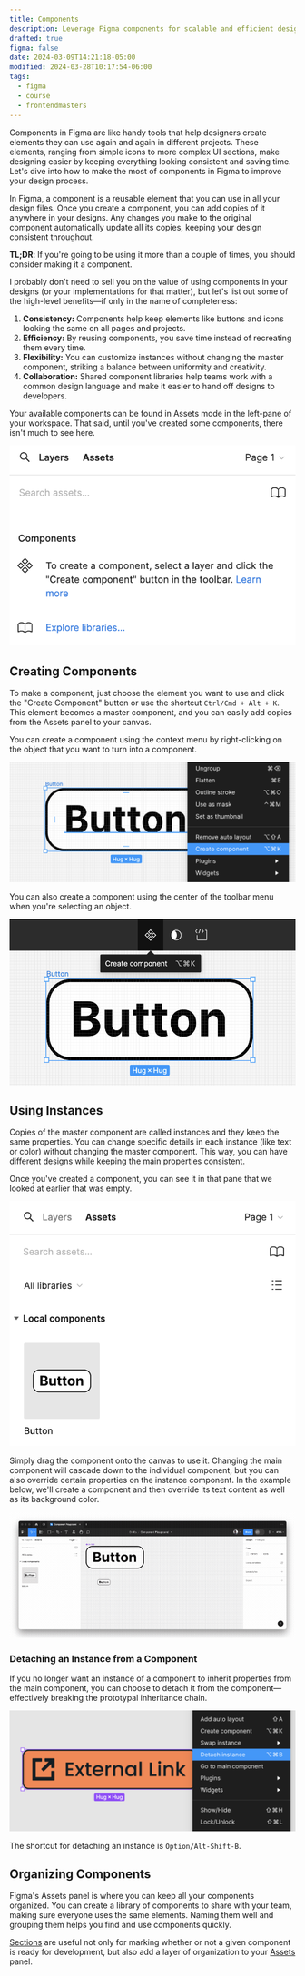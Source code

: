 ```yaml
---
title: Components
description: Leverage Figma components for scalable and efficient design. Create, reuse, and manage elements easily for consistency and collaboration across projects.
drafted: true
figma: false
date: 2024-03-09T14:21:18-05:00
modified: 2024-03-28T10:17:54-06:00
tags:
  - figma
  - course
  - frontendmasters
---
```


Components in Figma are like handy tools that help designers create elements they can use again and again in different projects. These elements, ranging from simple icons to more complex UI sections, make designing easier by keeping everything looking consistent and saving time. Let's dive into how to make the most of components in Figma to improve your design process.

In Figma, a component is a reusable element that you can use in all your design files. Once you create a component, you can add copies of it anywhere in your designs. Any changes you make to the original component automatically update all its copies, keeping your design consistent throughout.

**TL;DR**: If you're going to be using it more than a couple of times, you should consider making it a component.

I probably don't need to sell you on the value of using components in your designs (or your implementations for that matter), but let's list out some of the high-level benefits—if only in the name of completeness:

1. **Consistency:** Components help keep elements like buttons and icons looking the same on all pages and projects.
2. **Efficiency:** By reusing components, you save time instead of recreating them every time.
3. **Flexibility:** You can customize instances without changing the master component, striking a balance between uniformity and creativity.
4. **Collaboration:** Shared component libraries help teams work with a common design language and make it easier to hand off designs to developers.

Your available components can be found in Assets mode in the left-pane of your workspace. That said, until you've created some components, there isn't much to see here.

![An Empty Components Pane](assets/figma-empty-components-pane.png)

## Creating Components

To make a component, just choose the element you want to use and click the "Create Component" button or use the shortcut `Ctrl/Cmd + Alt + K`. This element becomes a master component, and you can easily add copies from the Assets panel to your canvas.

You can create a component using the context menu by right-clicking on the object that you want to turn into a component.

![Creating a Component from the Context Menu in Figma](assets/figma-create-component-context-menu.png)

You can also create a component using the center of the toolbar menu when you're selecting an object.

![Creating a Component from the Toolbar Menu](assets/figma-create-component-toolbar-menu.png)

## Using Instances

Copies of the master component are called instances and they keep the same properties. You can change specific details in each instance (like text or color) without changing the master component. This way, you can have different designs while keeping the main properties consistent.

Once you've created a component, you can see it in that pane that we looked at earlier that was empty.

![Components in Figma's asset pane](assets/figma-components-in-asset-pane.png)

Simply drag the component onto the canvas to use it. Changing the main component will cascade down to the individual component, but you can also override certain properties on the instance component. In the example below, we'll create a component and then override its text content as well as its background color.

![Creating an instance component](assets/figma-creating-an-instance-component.gif)

### Detaching an Instance from a Component

If you no longer want an instance of a component to inherit properties from the main component, you can choose to detach it from the component—effectively breaking the prototypal inheritance chain.

![Detatch a component](assets/figma-detatch-component.png)

The shortcut for detaching an instance is `Option/Alt-Shift-B`.

## Organizing Components

Figma's Assets panel is where you can keep all your components organized. You can create a library of components to share with your team, making sure everyone uses the same elements. Naming them well and grouping them helps you find and use components quickly.

[Sections](layers.md#sections) are useful not only for marking whether or not a given component is ready for development, but also add a layer of organization to your [Assets](getting-started.md#assets) panel.
